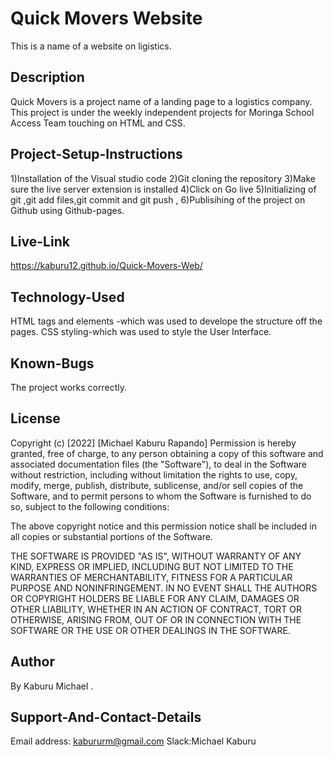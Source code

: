 # Quick Movers Website

This is a name of a website on ligistics.

## Description

Quick Movers is a project name of a landing page to a logistics company. This project is under the weekly independent projects for Moringa School Access Team touching on HTML and CSS.

## Project-Setup-Instructions

1)Installation of the Visual studio code 
2)Git cloning the repository 
3)Make sure the live server extension is installed
4)Click on Go live 
5)Initializing of git ,git add files,git commit and git push ,
6)Publisihing of the project on Github using Github-pages.

## Live-Link

https://kaburu12.github.io/Quick-Movers-Web/

## Technology-Used

HTML tags and elements -which was used to develope the structure off the pages. 
CSS styling-which was used to style the User Interface.

## Known-Bugs
The project works correctly.

## License
Copyright (c) [2022] [Michael Kaburu Rapando] Permission is hereby granted, free of charge, to any person obtaining a copy of this software and associated documentation files (the "Software"), to deal in the Software without restriction, including without limitation the rights to use, copy, modify, merge, publish, distribute, sublicense, and/or sell copies of the Software, and to permit persons to whom the Software is furnished to do so, subject to the following conditions:

The above copyright notice and this permission notice shall be included in all copies or substantial portions of the Software.

THE SOFTWARE IS PROVIDED "AS IS", WITHOUT WARRANTY OF ANY KIND, EXPRESS OR IMPLIED, INCLUDING BUT NOT LIMITED TO THE WARRANTIES OF MERCHANTABILITY, FITNESS FOR A PARTICULAR PURPOSE AND NONINFRINGEMENT. IN NO EVENT SHALL THE AUTHORS OR COPYRIGHT HOLDERS BE LIABLE FOR ANY CLAIM, DAMAGES OR OTHER LIABILITY, WHETHER IN AN ACTION OF CONTRACT, TORT OR OTHERWISE, ARISING FROM, OUT OF OR IN CONNECTION WITH THE SOFTWARE OR THE USE OR OTHER DEALINGS IN THE SOFTWARE.

## Author
By Kaburu Michael .

## Support-And-Contact-Details

Email address: kabururm@gmail.com 
Slack:Michael Kaburu